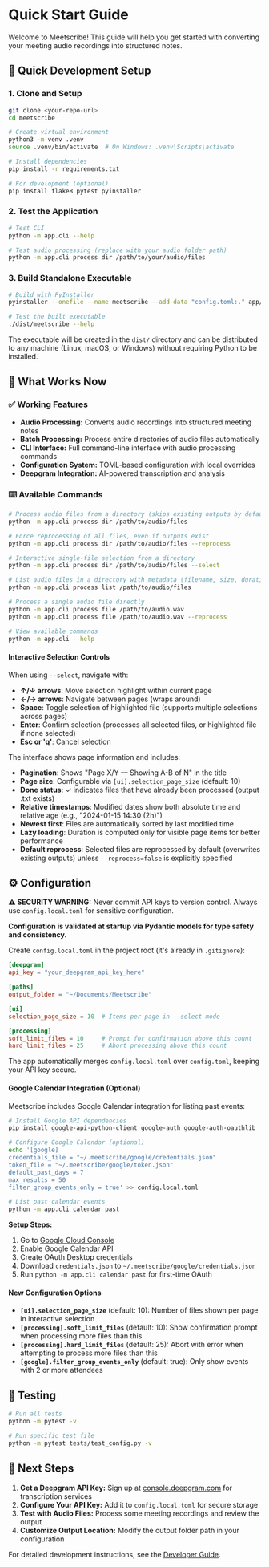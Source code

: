 # Quick Start Guide

Welcome to Meetscribe! This guide will help you get started with converting your meeting audio recordings into structured notes.

## 🚀 Quick Development Setup

### 1. Clone and Setup

```bash
git clone <your-repo-url>
cd meetscribe

# Create virtual environment
python3 -m venv .venv
source .venv/bin/activate  # On Windows: .venv\Scripts\activate

# Install dependencies
pip install -r requirements.txt

# For development (optional)
pip install flake8 pytest pyinstaller
```

### 2. Test the Application

```bash
# Test CLI
python -m app.cli --help

# Test audio processing (replace with your audio folder path)
python -m app.cli process dir /path/to/your/audio/files
```

### 3. Build Standalone Executable

```bash
# Build with PyInstaller
pyinstaller --onefile --name meetscribe --add-data "config.toml:." app/cli.py

# Test the built executable
./dist/meetscribe --help
```

The executable will be created in the `dist/` directory and can be distributed to any machine (Linux, macOS, or Windows) without requiring Python to be installed.

## 🎯 What Works Now

### ✅ Working Features
- **Audio Processing:** Converts audio recordings into structured meeting notes
- **Batch Processing:** Process entire directories of audio files automatically
- **CLI Interface:** Full command-line interface with audio processing commands
- **Configuration System:** TOML-based configuration with local overrides
- **Deepgram Integration:** AI-powered transcription and analysis

### ⌨️ Available Commands

```bash
# Process audio files from a directory (skips existing outputs by default)
python -m app.cli process dir /path/to/audio/files

# Force reprocessing of all files, even if outputs exist
python -m app.cli process dir /path/to/audio/files --reprocess

# Interactive single-file selection from a directory
python -m app.cli process dir /path/to/audio/files --select

# List audio files in a directory with metadata (filename, size, duration, etc.)
python -m app.cli process list /path/to/audio/files

# Process a single audio file directly
python -m app.cli process file /path/to/audio.wav
python -m app.cli process file /path/to/audio.wav --reprocess

# View available commands
python -m app.cli --help
```

#### Interactive Selection Controls
When using `--select`, navigate with:
- **↑/↓ arrows**: Move selection highlight within current page
- **←/→ arrows**: Navigate between pages (wraps around)
- **Space**: Toggle selection of highlighted file (supports multiple selections across pages)
- **Enter**: Confirm selection (processes all selected files, or highlighted file if none selected)
- **Esc or 'q'**: Cancel selection

The interface shows page information and includes:
- **Pagination**: Shows "Page X/Y — Showing A-B of N" in the title
- **Page size**: Configurable via `[ui].selection_page_size` (default: 10)
- **Done status**: ✓ indicates files that have already been processed (output .txt exists)
- **Relative timestamps**: Modified dates show both absolute time and relative age (e.g., "2024-01-15 14:30 (2h)")
- **Newest first**: Files are automatically sorted by last modified time
- **Lazy loading**: Duration is computed only for visible page items for better performance
- **Default reprocess**: Selected files are reprocessed by default (overwrites existing outputs) unless `--reprocess=false` is explicitly specified

## ⚙️ Configuration

**⚠️ SECURITY WARNING:** Never commit API keys to version control. Always use `config.local.toml` for sensitive configuration.

**Configuration is validated at startup via Pydantic models for type safety and consistency.**

Create `config.local.toml` in the project root (it's already in `.gitignore`):

```toml
[deepgram]
api_key = "your_deepgram_api_key_here"

[paths]
output_folder = "~/Documents/Meetscribe"

[ui]
selection_page_size = 10  # Items per page in --select mode

[processing]
soft_limit_files = 10     # Prompt for confirmation above this count
hard_limit_files = 25     # Abort processing above this count
```

The app automatically merges `config.local.toml` over `config.toml`, keeping your API key secure.

#### Google Calendar Integration (Optional)

Meetscribe includes Google Calendar integration for listing past events:

```bash
# Install Google API dependencies
pip install google-api-python-client google-auth google-auth-oauthlib

# Configure Google Calendar (optional)
echo '[google]
credentials_file = "~/.meetscribe/google/credentials.json"
token_file = "~/.meetscribe/google/token.json"
default_past_days = 7
max_results = 50
filter_group_events_only = true' >> config.local.toml

# List past calendar events
python -m app.cli calendar past
```

**Setup Steps:**
1. Go to [Google Cloud Console](https://console.cloud.google.com/)
2. Enable Google Calendar API
3. Create OAuth Desktop credentials
4. Download `credentials.json` to `~/.meetscribe/google/credentials.json`
5. Run `python -m app.cli calendar past` for first-time OAuth

#### New Configuration Options

- **`[ui].selection_page_size`** (default: 10): Number of files shown per page in interactive selection
- **`[processing].soft_limit_files`** (default: 10): Show confirmation prompt when processing more files than this
- **`[processing].hard_limit_files`** (default: 25): Abort with error when attempting to process more files than this
- **`[google].filter_group_events_only`** (default: true): Only show events with 2 or more attendees

## 🧪 Testing

```bash
# Run all tests
python -m pytest -v

# Run specific test file
python -m pytest tests/test_config.py -v
```

## 📝 Next Steps

1. **Get a Deepgram API Key:** Sign up at [console.deepgram.com](https://console.deepgram.com) for transcription services
2. **Configure Your API Key:** Add it to `config.local.toml` for secure storage
3. **Test with Audio Files:** Process some meeting recordings and review the output
4. **Customize Output Location:** Modify the output folder path in your configuration

For detailed development instructions, see the [Developer Guide](../DEVELOPER.md).
